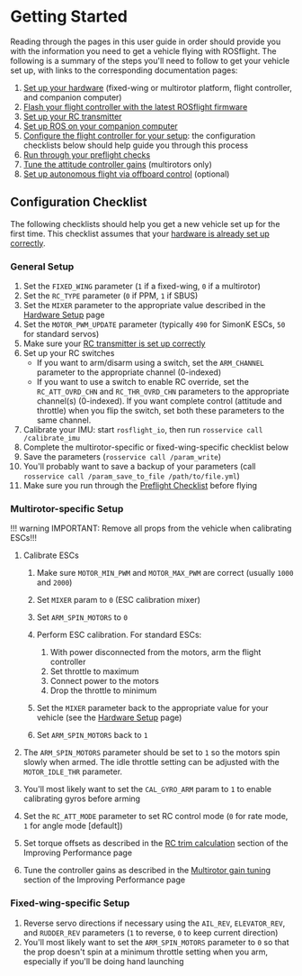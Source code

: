 # Getting Started

Reading through the pages in this user guide in order should provide you with the information you need to get a vehicle flying with ROSflight. The following is a summary of the steps you'll need to follow to get your vehicle set up, with links to the corresponding documentation pages:

  1. [Set up your hardware](/user-guide/hardware-setup) (fixed-wing or multirotor platform, flight controller, and companion computer)
  1. [Flash your flight controller with the latest ROSflight firmware](/user-guide/flight-controller-setup)
  1. [Set up your RC transmitter](/user-guide/rc-configuration)
  1. [Set up ROS on your companion computer](/user-guide/ros-setup)
  1. [Configure the flight controller for your setup](/user-guide/parameter-configuration): the configuration checklists below should help guide you through this process
  1. [Run through your preflight checks](/user-guide/preflight-checks)
  1. [Tune the attitude controller gains](/user-guide/performance) (multirotors only)
  1. [Set up autonomous flight via offboard control](/user-guide/autonomous-flight) (optional)

## Configuration Checklist

The following checklists should help you get a new vehicle set up for the first time. This checklist assumes that your [hardware is already set up correctly](/user-guide/hardware-setup).

### General Setup
  1. Set the `FIXED_WING` parameter (`1` if a fixed-wing, `0` if a multirotor)
  1. Set the `RC_TYPE` parameter (`0` if PPM, `1` if SBUS)
  1. Set the `MIXER` parameter to the appropriate value described in the [Hardware Setup](/user-guide/hardware-setup) page
  1. Set the `MOTOR_PWM_UPDATE` parameter (typically `490` for SimonK ESCs, `50` for standard servos)
  1. Make sure your [RC transmitter is set up correctly](/user-guide/rc-configuration)
  1. Set up your RC switches
      * If you want to arm/disarm using a switch, set the `ARM_CHANNEL` parameter to the appropriate channel (0-indexed)
      * If you want to use a switch to enable RC override, set the `RC_ATT_OVRD_CHN` and `RC_THR_OVRD_CHN` parameters to the appropriate channel(s) (0-indexed). If you want complete control (attitude and throttle) when you flip the switch, set both these parameters to the same channel.
  1. Calibrate your IMU: start `rosflight_io`, then run `rosservice call /calibrate_imu`
  1. Complete the multirotor-specific or fixed-wing-specific checklist below
  1. Save the parameters (`rosservice call /param_write`)
  1. You'll probably want to save a backup of your parameters (call `rosservice call /param_save_to_file /path/to/file.yml`)
  1. Make sure you run through the [Preflight Checklist](/user-guide/preflight-checks) before flying

### Multirotor-specific Setup
!!! warning
    IMPORTANT: Remove all props from the vehicle when calibrating ESCs!!!

  1. Calibrate ESCs
      1. Make sure `MOTOR_MIN_PWM` and `MOTOR_MAX_PWM` are correct (usually `1000` and `2000`)
      1. Set `MIXER` param to `0` (ESC calibration mixer)
      1. Set `ARM_SPIN_MOTORS` to `0`
      1. Perform ESC calibration. For standard ESCs:

          1. With power disconnected from the motors, arm the flight controller
          1. Set throttle to maximum
          1. Connect power to the motors
          1. Drop the throttle to minimum

      1. Set the `MIXER` parameter back to the appropriate value for your vehicle (see the [Hardware Setup](user-guide/hardware-setup/#motor-layouts) page)
      1. Set `ARM_SPIN_MOTORS` back to `1`

  1. The `ARM_SPIN_MOTORS` parameter should be set to `1` so the motors spin slowly when armed. The idle throttle setting can be adjusted with the `MOTOR_IDLE_THR` parameter.
  1. You'll most likely want to set the `CAL_GYRO_ARM` param to `1` to enable calibrating gyros before arming
  1. Set the `RC_ATT_MODE` parameter to set RC control mode (`0` for rate mode, `1` for angle mode [default])
  1. Set torque offsets as described in the [RC trim calculation](user-guide/performance/#rc-trim-calculation) section of the Improving Performance page
  1. Tune the controller gains as described in the [Multirotor gain tuning](user-guide/performance/#multirotor-gain-tuning) section of the Improving Performance page

### Fixed-wing-specific Setup
  1. Reverse servo directions if necessary using the `AIL_REV`, `ELEVATOR_REV`, and `RUDDER_REV` parameters (`1` to reverse, `0` to keep current direction)
  1. You'll most likely want to set the `ARM_SPIN_MOTORS` parameter to `0` so that the prop doesn't spin at a minimum throttle setting when you arm, especially if you'll be doing hand launching
